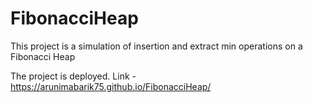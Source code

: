 # FibonacciHeap
This project is a simulation of insertion and extract min operations on a Fibonacci Heap

The project is deployed. Link - https://arunimabarik75.github.io/FibonacciHeap/
